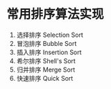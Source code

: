 常用排序算法实现
====

1. 选择排序 Selection Sort
2. 冒泡排序 Bubble Sort
3. 插入排序 Insertion Sort
4. 希尔排序 Shell's Sort
5. 归并排序 Merge Sort
6. 快速排序 Quick Sort
